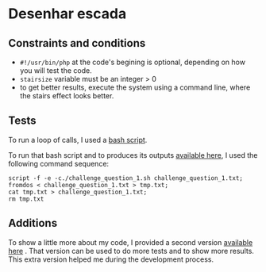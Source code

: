 # Desenhar escada
## Constraints and conditions
- `#!/usr/bin/php` at the code's begining is optional, depending on how you will test the code.
- `stairsize` variable must be an integer > 0
- to get better results, execute the system using a command line, where the stairs effect looks better.

## Tests

To run a loop of calls, I used a [bash script](challenge_question_1.sh).

To run that bash script and to produces its outputs [available here](challenge_question_1.txt), I used the following command sequence:
```
script -f -e -c./challenge_question_1.sh challenge_question_1.txt;
fromdos < challenge_question_1.txt > tmp.txt;
cat tmp.txt > challenge_question_1.txt;
rm tmp.txt
```
## Additions

To show a little more about my code, I provided a second version [available here](challenge_question_1_extra.php) .
That version can be used to do more tests and to show more results.
This extra version helped me during the development process.

